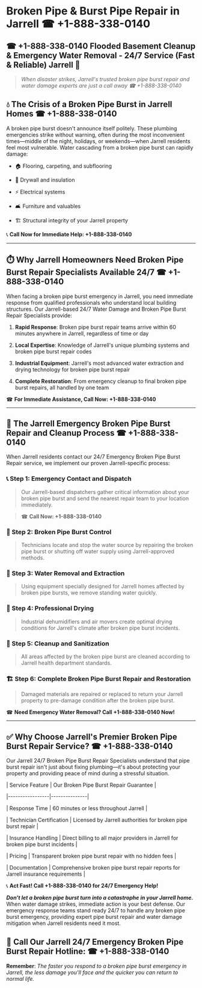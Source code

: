 # Broken Pipe & Burst Pipe Repair in Jarrell ☎ +1-888-338-0140  
## ☎ +1-888-338-0140 Flooded Basement Cleanup & Emergency Water Removal - 24/7 Service (Fast & Reliable) Jarrell 🚨  

> *When disaster strikes, Jarrell's trusted broken pipe burst repair and water damage experts are just a call away ☎ +1-888-338-0140*  

## 💧 The Crisis of a Broken Pipe Burst in Jarrell Homes ☎ +1-888-338-0140  

A broken pipe burst doesn't announce itself politely. These plumbing emergencies strike without warning, often during the most inconvenient times—middle of the night, holidays, or weekends—when Jarrell residents feel most vulnerable. Water cascading from a broken pipe burst can rapidly damage:  

* 🏠 Flooring, carpeting, and subflooring  
* 🧱 Drywall and insulation  
* ⚡ Electrical systems  
* 🛋️ Furniture and valuables  
* 🏗️ Structural integrity of your Jarrell property  

📞 **Call Now for Immediate Help: +1-888-338-0140**  

---  

## ⏱️ Why Jarrell Homeowners Need Broken Pipe Burst Repair Specialists Available 24/7 ☎ +1-888-338-0140  

When facing a broken pipe burst emergency in Jarrell, you need immediate response from qualified professionals who understand local building structures. Our Jarrell-based 24/7 Water Damage and Broken Pipe Burst Repair Specialists provide:  

1. **Rapid Response**: Broken pipe burst repair teams arrive within 60 minutes anywhere in Jarrell, regardless of time or day  
2. **Local Expertise**: Knowledge of Jarrell's unique plumbing systems and broken pipe burst repair codes  
3. **Industrial Equipment**: Jarrell's most advanced water extraction and drying technology for broken pipe burst repair  
4. **Complete Restoration**: From emergency cleanup to final broken pipe burst repairs, all handled by one team  

☎ **For Immediate Assistance, Call Now: +1-888-338-0140**  

---  

## 🔧 The Jarrell Emergency Broken Pipe Burst Repair and Cleanup Process ☎ +1-888-338-0140  

When Jarrell residents contact our 24/7 Emergency Broken Pipe Burst Repair service, we implement our proven Jarrell-specific process:  

### 📞 Step 1: Emergency Contact and Dispatch  
> Our Jarrell-based dispatchers gather critical information about your broken pipe burst and send the nearest repair team to your location immediately.  
> ☎ **Call Now: +1-888-338-0140**  

### 🚿 Step 2: Broken Pipe Burst Control  
> Technicians locate and stop the water source by repairing the broken pipe burst or shutting off water supply using Jarrell-approved methods.  

### 🌊 Step 3: Water Removal and Extraction  
> Using equipment specially designed for Jarrell homes affected by broken pipe bursts, we remove standing water quickly.  

### 💨 Step 4: Professional Drying  
> Industrial dehumidifiers and air movers create optimal drying conditions for Jarrell's climate after broken pipe burst incidents.  

### 🧼 Step 5: Cleanup and Sanitization  
> All areas affected by the broken pipe burst are cleaned according to Jarrell health department standards.  

### 🏗️ Step 6: Complete Broken Pipe Burst Repair and Restoration  
> Damaged materials are repaired or replaced to return your Jarrell property to pre-damage condition after the broken pipe burst.  

☎ **Need Emergency Water Removal? Call +1-888-338-0140 Now!**  

---  

## ✅ Why Choose Jarrell's Premier Broken Pipe Burst Repair Service? ☎ +1-888-338-0140  

Our Jarrell 24/7 Broken Pipe Burst Repair Specialists understand that pipe burst repair isn't just about fixing plumbing—it's about protecting your property and providing peace of mind during a stressful situation.  

| Service Feature | Our Broken Pipe Burst Repair Guarantee |  
|-----------------|---------------|  
| Response Time | 60 minutes or less throughout Jarrell |  
| Technician Certification | Licensed by Jarrell authorities for broken pipe burst repair |  
| Insurance Handling | Direct billing to all major providers in Jarrell for broken pipe burst incidents |  
| Pricing | Transparent broken pipe burst repair with no hidden fees |  
| Documentation | Comprehensive broken pipe burst repair reports for Jarrell insurance requirements |  

📞 **Act Fast! Call +1-888-338-0140 for 24/7 Emergency Help!**  

***Don't let a broken pipe burst turn into a catastrophe in your Jarrell home.*** When water damage strikes, immediate action is your best defense. Our emergency response teams stand ready 24/7 to handle any broken pipe burst emergency, providing expert pipe burst repair and water damage mitigation when Jarrell residents need it most.  

## 📱 Call Our Jarrell 24/7 Emergency Broken Pipe Burst Repair Hotline: ☎ +1-888-338-0140  

**Remember**: *The faster you respond to a broken pipe burst emergency in Jarrell, the less damage you'll face and the quicker you can return to normal life.*